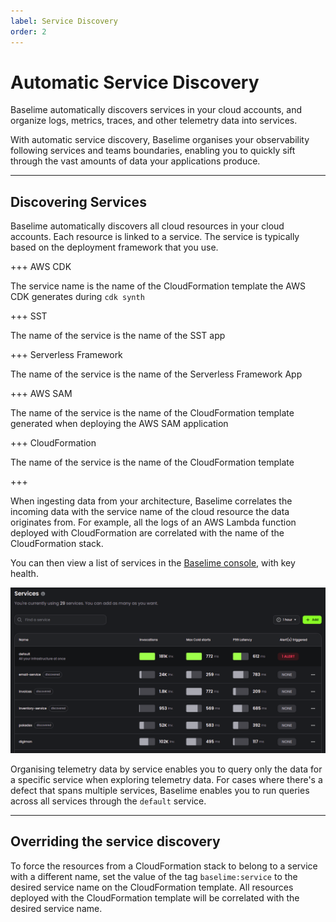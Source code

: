```yaml
---
label: Service Discovery
order: 2
---
```


# Automatic Service Discovery


Baselime automatically discovers services in your cloud accounts, and organize logs, metrics, traces, and other telemetry data into services.

With automatic service discovery, Baselime organises your observability following services and teams boundaries, enabling you to quickly sift through the vast amounts of data your applications produce.

---

## Discovering Services

Baselime automatically discovers all cloud resources in your cloud accounts. Each resource is linked to a service. The service is typically based on the deployment framework that you use.

+++ AWS CDK

The service name is the name of the CloudFormation template the AWS CDK generates during `cdk synth`

+++ SST

The name of the service is the name of the SST app

+++ Serverless Framework

The name of the service is the name of the Serverless Framework App

+++ AWS SAM

The name of the service is the name of the CloudFormation template generated when deploying the AWS SAM application

+++ CloudFormation

The name of the service is the name of the CloudFormation template

+++

When ingesting data from your architecture, Baselime correlates the incoming data with the service name of the cloud resource the data originates from. For example, all the logs of an AWS Lambda function deployed with CloudFormation are correlated with the name of the CloudFormation stack.

You can then view a list of services in the [Baselime console](https://console.baselime.io), with key health.

![List of services in the Baselime console](../assets/images/illustrations/analyzing-data/service-list.png)

Organising telemetry data by service enables you to query only the data for a specific service when exploring telemetry data. For cases where there's a defect that spans multiple services, Baselime enables you to run queries across all services through the `default` service.

---

## Overriding the service discovery

To force the resources from a CloudFormation stack to belong to a service with a different name, set the value of the tag `baselime:service` to the desired service name on the CloudFormation template. All resources deployed with the CloudFormation template will be correlated with the desired service name.